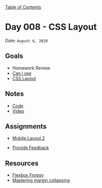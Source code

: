 [Table of Contents](../../README.md)

# Day 008 - CSS Layout

Date: `August 6, 2020`

## Goals

- Homework Review
- [Can I use](https://caniuse.com/)
- [CSS Layout](/units/css-layout/README.md)

## Notes

- [Code](./code)
- [Video](https://www.youtube.com/watch?v=5p6KA3tYwGw)

## Assignments

- [Mobile Layout 2](/assignments/mobile-layout-2)
* [Provide Feedback](https://docs.google.com/forms/d/e/1FAIpQLScugCfY_PZ5JJGPyv_y-cjqCYkjxCsNlYnNV1RGEykxzhDVZg/viewform?usp=sf_link)

## Resources

- [Flexbox Froggy](https://flexboxfroggy.com/)
- [Mastering margin collapsing](https://developer.mozilla.org/en-US/docs/Web/CSS/CSS_Box_Model/Mastering_margin_collapsing)
